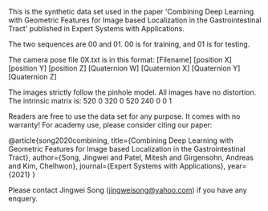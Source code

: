 This is the synthetic data set used in the paper 'Combining Deep Learning with Geometric Features for Image based Localization in the Gastrointestinal Tract' published in Expert Systems with Applications.

The two sequences are 00 and 01. 00 is for training, and 01 is for testing.

The camera pose file 0X.txt is in this format:
[Filename] [position X] [position Y] [position Z] [Quaternion W] [Quaternion X] [Quaternion Y] [Quaternion Z]

The images strictly follow the pinhole model. All images have no distortion. The intrinsic matrix is:
520 0 320
0  520 240
0 0 1

Readers are free to use the data set for any purpose. It comes with no warranty! For academy use, please consider citing our paper: 

@article{song2020combining,
  title={Combining Deep Learning with Geometric Features for Image based Localization in the Gastrointestinal Tract},
  author={Song, Jingwei and Patel, Mitesh and Girgensohn, Andreas and Kim, Chelhwon},
  journal={Expert Systems with Applications},
  year={2021}
}

Please contact Jingwei Song (jingweisong@yahoo.com) if you have any enquery.

